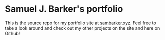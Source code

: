 # Samuel J. Barker's portfolio

This is the source repo for my portfolio site at [sambarker.xyz](sambarker.xyz). Feel free to take a look around and check out my other projects on the site and here on Github!
